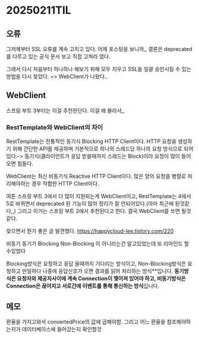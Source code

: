 # 20250211TIL
## 오류
그저께부터 SSL 오류를 계속 고치고 있다.
어제 포스팅을 보니까,, 결론은 deprecated를 다루고 있는 공식 문서 보고 직접 고쳐라 였다.

그래서 다시 처음부터 하나하나 해보기 위해 모두 지우고 SSL을 일괄 승인시킬 수 있는 방법을 다시 찾았다.
=> WebClient가 나왔다..

## WebClient
스프링 부트 3부터는 이걸 추천한단다. 이걸 왜 몰라서,,

### RestTemplate와 WebClient의 차이
RestTemplate는 전통적인 동기식 Blocking HTTP Client이다.
HTTP 요청을 생성하기 위해 간단한 API를 제공하며 기본적으로 하나의 스레드당 하나의 요청 방식으로 되어있다.-> 동기식(클라이언트가 응답 받을때까지 스레드는 Block)이라 요청이 많이 들어오면 힘들다.

WebClient는 최신 비동기식 Reactive HTTP Client이다.
많은 양의 요청을 병렬로 처리해야하는 경우 적합한 HTTP Client이다.

여튼 스프링 부트 3에서 더 많이 지원되는게 WebClient이고, RestTemplate는 4에서 5로 바뀌면서 deprecated 된 기능이 많아 정리가 잘 안되어있다.(아마 최근에 된것같다,,) 그리고 이거는 스프링 부트 2에서 추천된다고 한다. 결국 WebClient를 쓰면 될것같다.

찾으면서 뭔가 좋은 글 발견했다.
https://happycloud-lee.tistory.com/220

비동기 동기가 Blocking Non-Blocking 이 아니라는건 알고있었는데 또 리마인드 할수있었다

Blocking방식은 요청하고 응답 올때까지 기다리는 방식이고, Non-Blocking방식은 요청하고 딴일하다 나중에 응답신호가 오면 결과를 읽어 처리하는 방식**입니다.
**동기방식은 요청자와 제공자사이에 계속 Connection이 맺어져 있어야 하고, 비동기방식은 Connection은 끊어지고 서로간에 이벤트를 통해 통신하는 방식**입니다.

## 메모
환율을 가지고와서 convertedPrice의 값에 곱해야함. 
그리고 어느 환율을 참조해야하는지가 데이터베이스에 들어갔는지 확인할것
